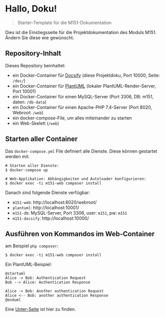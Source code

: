 # Hallo, Doku!

> Starter-Template für die M151-Dokumentation

Dies ist die Einstiegsseite für die Projektdokumentation des Moduls M151. Ändern Sie diese wie gewünscht.

Repository-Inhalt
-----------------------

Dieses Repository beinhaltet:

* ein Docker-Container für [Docsify](https://docsify.js.org/) (diese Projektdoku, Port 10000, Seite: `/doc/`)
* ein Docker-Container für [PlantUML](https://plantuml.com/) (lokaler PlantUML-Render-Server, Port 10001)
* ein Docker-Container für einen MySQL-Server (Port 3306, DB: m151, daten: `/db-data`)
* ein Docker-Container für einen Apache-PHP 7.4-Server (Port 8020, Webroot: `/web`)
* ein docker-compose-File, um alles miteinander zu starten
* ein Web-Skelett (`/web`)

Starten aller Container
------------------------

Das `docker-compose.yml` File definiert alle Dienste. Diese können gestartet werden mit:

```
# Starten aller Dienste:
$ docker-compose up

# Web-Applikation: Abhängigkeiten und Autoloader konfigurieren:
$ docker exec -ti m151-web composer install
```

Danach sind folgende Dienste verfügbar:

* `m151-web`: http://localhost:8020/webroot/
* `plantuml`: http://localhost:10001/
* `m151-db`: MySQL-Server, Port 3306, user: `m151`, pw: `m151`
* `m151-docsify`: http://localhost:10000/

Ausführen von Kommandos im Web-Container
-----------------------------------------

am Beispiel `php composer`:

```
$ docker exec -ti m151-web composer install
```

Ein PlantUML-Beispiel:

```plantuml
@startuml
Alice -> Bob: Authentication Request
Bob --> Alice: Authentication Response

Alice -> Bob: Another authentication Request
Alice <-- Bob: another authentication Response
@enduml
```

Eine [Unter-Seite](sub/) ist hier zu finden.
